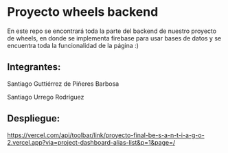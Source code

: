 # Proyecto wheels backend

En este repo se encontrará toda la parte del backend de nuestro proyecto de wheels, en donde se implementa firebase para usar bases de datos y se encuentra toda la funcionalidad de la página :)

## Integrantes:

Santiago Guttiérrez de Piñeres Barbosa

Santiago Urrego Rodríguez

## Despliegue:

https://vercel.com/api/toolbar/link/proyecto-final-be-s-a-n-t-i-a-g-o-2.vercel.app?via=project-dashboard-alias-list&p=1&page=/

